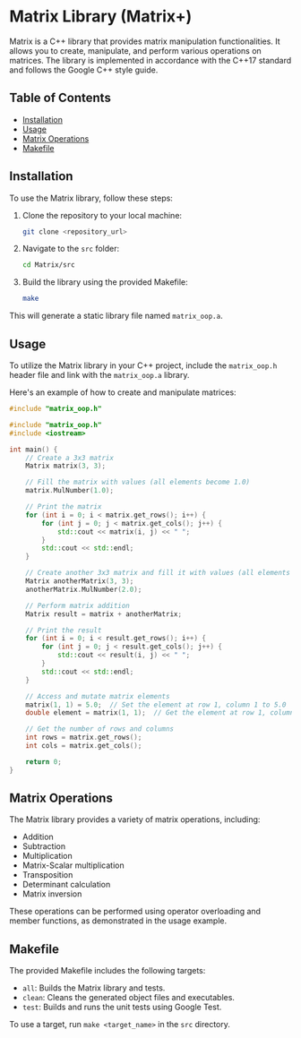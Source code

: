 # Matrix Library (Matrix+)

Matrix is a C++ library that provides matrix manipulation functionalities. It allows you to create, manipulate, and perform various operations on matrices. The library is implemented in accordance with the C++17 standard and follows the Google C++ style guide.

## Table of Contents

- [Installation](#installation)
- [Usage](#usage)
- [Matrix Operations](#matrix-operations)
- [Makefile](#makefile)

## Installation

To use the Matrix library, follow these steps:

1. Clone the repository to your local machine:
   ```bash
   git clone <repository_url>
   ```

2. Navigate to the `src` folder:
   ```bash
   cd Matrix/src
   ```

3. Build the library using the provided Makefile:
   ```bash
   make
   ```

This will generate a static library file named `matrix_oop.a`.

## Usage

To utilize the Matrix library in your C++ project, include the `matrix_oop.h` header file and link with the `matrix_oop.a` library.

Here's an example of how to create and manipulate matrices:

```cpp
#include "matrix_oop.h"

#include "matrix_oop.h"
#include <iostream>

int main() {
    // Create a 3x3 matrix
    Matrix matrix(3, 3);

    // Fill the matrix with values (all elements become 1.0)
    matrix.MulNumber(1.0);

    // Print the matrix
    for (int i = 0; i < matrix.get_rows(); i++) {
        for (int j = 0; j < matrix.get_cols(); j++) {
            std::cout << matrix(i, j) << " ";
        }
        std::cout << std::endl;
    }

    // Create another 3x3 matrix and fill it with values (all elements become 2.0)
    Matrix anotherMatrix(3, 3);
    anotherMatrix.MulNumber(2.0);

    // Perform matrix addition
    Matrix result = matrix + anotherMatrix;

    // Print the result
    for (int i = 0; i < result.get_rows(); i++) {
        for (int j = 0; j < result.get_cols(); j++) {
            std::cout << result(i, j) << " ";
        }
        std::cout << std::endl;
    }

    // Access and mutate matrix elements
    matrix(1, 1) = 5.0;  // Set the element at row 1, column 1 to 5.0
    double element = matrix(1, 1);  // Get the element at row 1, column 1

    // Get the number of rows and columns
    int rows = matrix.get_rows();
    int cols = matrix.get_cols();

    return 0;
}

```

## Matrix Operations

The Matrix library provides a variety of matrix operations, including:

- Addition
- Subtraction
- Multiplication
- Matrix-Scalar multiplication
- Transposition
- Determinant calculation
- Matrix inversion

These operations can be performed using operator overloading and member functions, as demonstrated in the usage example.

## Makefile

The provided Makefile includes the following targets:

- `all`: Builds the Matrix library and tests.
- `clean`: Cleans the generated object files and executables.
- `test`: Builds and runs the unit tests using Google Test.

To use a target, run `make <target_name>` in the `src` directory.